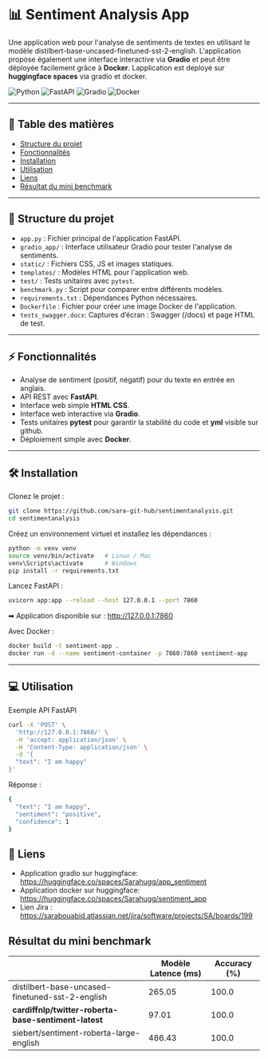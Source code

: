 # 📊 Sentiment Analysis App

Une application web pour l'analyse de sentiments de textes en utilisant le modèle distilbert-base-uncased-finetuned-sst-2-english. L'application propose également une interface interactive via **Gradio** et peut être déployée facilement grâce à **Docker**.
Lapplication est deployé sur **huggingface spaces** via gradio et docker.

![Python](https://img.shields.io/badge/python-3.12.10-blue)
![FastAPI](https://img.shields.io/badge/FastAPI-0.116.1-009688?logo=fastapi)
![Gradio](https://img.shields.io/badge/Gradio-5.43.1-orange)
![Docker](https://img.shields.io/badge/Docker-28.3.2-blue?logo=docker)

---

## 📑 Table des matières
- [Structure du projet](#-structure-du-projet)
- [Fonctionnalités](#-fonctionnalités)
- [Installation](#-installation)
- [Utilisation](#-utilisation)
- [Liens](#-liens)
- [Résultat du mini benchmark](#résultat-du-mini-benchmark)
---


## 📂 Structure du projet

- `app.py` : Fichier principal de l'application FastAPI.
- `gradio_app/` : Interface utilisateur Gradio pour tester l'analyse de sentiments.
- `static/` : Fichiers CSS, JS et images statiques.
- `templates/` : Modèles HTML pour l'application web.
- `test/` : Tests unitaires avec `pytest`.
- `benchmark.py` : Script pour comparer entre différents modèles.
- `requirements.txt` : Dépendances Python nécessaires.
- `Dockerfile` : Fichier pour créer une image Docker de l'application.
- `tests_swagger.docx`:  Captures d’écran : Swagger (/docs) et page HTML de test.

---

## ⚡ Fonctionnalités

- Analyse de sentiment (positif, négatif) pour du texte en entrée en anglais.
- API REST avec **FastAPI**.
- Interface web simple **HTML CSS**.
- Interface web interactive via **Gradio**.
- Tests unitaires **pytest** pour garantir la stabilité du code et **yml** visible sur github.
- Déploiement simple avec **Docker**.

---


## 🛠 Installation

Clonez le projet :

```bash
git clone https://github.com/sara-git-hub/sentimentanalysis.git
cd sentimentanalysis
```

Créez un environnement virtuel et installez les dépendances :

```bash
python -m venv venv
source venv/bin/activate   # Linux / Mac
venv\Scripts\activate      # Windows
pip install -r requirements.txt
```

Lancez FastAPI :

```bash
uvicorn app:app --reload --host 127.0.0.1 --port 7860
```

➡ Application disponible sur : http://127.0.0.1:7860

Avec Docker :

```bash
docker build -t sentiment-app .
docker run -d --name sentiment-container -p 7860:7860 sentiment-app
```
---

## 💻 Utilisation

Exemple API FastAPI

```bash
curl -X 'POST' \
  'http://127.0.0.1:7860/' \
  -H 'accept: application/json' \
  -H 'Content-Type: application/json' \
  -d '{
  "text": "I am happy"
}'
```
Réponse :

```bash
{
  "text": "I am happy",
  "sentiment": "positive",
  "confidence": 1
}
```

## 🚀 Liens

- Application gradio sur huggingface: https://huggingface.co/spaces/Sarahugg/app_sentiment
- Application docker sur huggingface: https://huggingface.co/spaces/Sarahugg/sentiment_app
- Lien Jira                         : https://sarabouabid.atlassian.net/jira/software/projects/SA/boards/199 

## Résultat du mini benchmark

|                                                       |Modèle  Latence (ms)       |Accuracy (%)
|-------------------------------------------------------|---------------------------|--------------
|distilbert-base-uncased-finetuned-sst-2-english        |265.05                     |100.0
|**cardiffnlp/twitter-roberta-base-sentiment-latest**   |97.01                      |100.0
|         siebert/sentiment-roberta-large-english       |486.43                     |100.0
